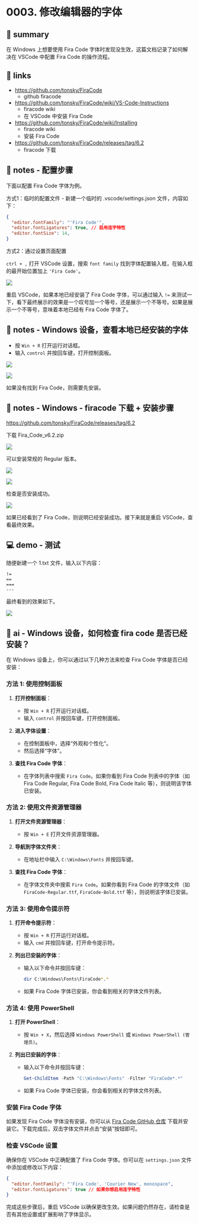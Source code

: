 # 0003. 修改编辑器的字体

## 📝 summary

在 Windows 上想要使用 Fira Code 字体时发现没生效，这篇文档记录了如何解决在 VSCode 中配置 Fira Code 的操作流程。

## 🔗 links

- https://github.com/tonsky/FiraCode
  - github firacode
- https://github.com/tonsky/FiraCode/wiki/VS-Code-Instructions
  - firacode wiki
  - 在 VSCode 中安装 Fira Code
- https://github.com/tonsky/FiraCode/wiki/Installing
  - firacode wiki
  - 安装 Fira Code
- https://github.com/tonsky/FiraCode/releases/tag/6.2
  - firacode 下载

## 📝 notes - 配置步骤

下面以配置 Fira Code 字体为例。

方式1：临时的配置文件 - 新建一个临时的 .vscode/settings.json 文件，内容如下：

```json
{
  "editor.fontFamily": "'Fira Code'",
  "editor.fontLigatures": true, // 启用连字特性
  "editor.fontSize": 14,
}
```

方式2：通过设置页面配置

`ctrl + ,` 打开 VSCode 设置，搜索 `font family` 找到字体配置输入框，在输入框的最开始位置加上 `'Fira Code'`。

![](md-imgs/2024-10-12-17-19-35.png)

重启 VSCode，如果本地已经安装了 Fira Code 字体，可以通过输入 `!=` 来测试一下，看下最终展示的效果是一个叹号加一个等号，还是展示一个不等号。如果是展示一个不等号，意味着本地已经有 Fira Code 字体了。

## 📝 notes - Windows 设备，查看本地已经安装的字体

- 按 `Win + R` 打开运行对话框。
- 输入 `control` 并按回车键，打开控制面板。

![](md-imgs/2024-10-12-17-22-46.png)

![](md-imgs/2024-10-12-17-23-39.png)

如果没有找到 Fira Code，则需要先安装。

## 📝 notes - Windows - firacode 下载 + 安装步骤

https://github.com/tonsky/FiraCode/releases/tag/6.2

下载 Fira_Code_v6.2.zip

![](md-imgs/2024-10-12-17-41-50.png)

可以安装常规的 Regular 版本。

![](md-imgs/2024-10-12-17-42-27.png)

![](md-imgs/2024-10-12-17-42-43.png)

检查是否安装成功。

![](md-imgs/2024-10-12-17-43-58.png)

如果已经看到了 Fira Code，则说明已经安装成功。接下来就是重启 VSCode，查看最终效果。

## 💻 demo - 测试

随便新建一个 1.txt 文件，输入以下内容：

```text
!=
==
===
---
```

最终看到的效果如下。

![](md-imgs/2024-10-12-17-47-55.png)

## 🤖 ai - Windows 设备，如何检查 fira code 是否已经安装？

在 Windows 设备上，你可以通过以下几种方法来检查 Fira Code 字体是否已经安装：

### 方法 1: 使用控制面板
1. **打开控制面板**：
   - 按 `Win + R` 打开运行对话框。
   - 输入 `control` 并按回车键，打开控制面板。
2. **进入字体设置**：
   - 在控制面板中，选择“外观和个性化”。
   - 然后选择“字体”。

3. **查找 Fira Code 字体**：
   - 在字体列表中搜索 `Fira Code`。如果你看到 Fira Code 列表中的字体（如 Fira Code Regular, Fira Code Bold, Fira Code Italic 等），则说明该字体已安装。

### 方法 2: 使用文件资源管理器
1. **打开文件资源管理器**：
   - 按 `Win + E` 打开文件资源管理器。

2. **导航到字体文件夹**：
   - 在地址栏中输入 `C:\Windows\Fonts` 并按回车键。

3. **查找 Fira Code 字体**：
   - 在字体文件夹中搜索 `Fira Code`。如果你看到 Fira Code 的字体文件（如 `FiraCode-Regular.ttf`, `FiraCode-Bold.ttf` 等），则说明该字体已安装。

### 方法 3: 使用命令提示符
1. **打开命令提示符**：
   - 按 `Win + R` 打开运行对话框。
   - 输入 `cmd` 并按回车键，打开命令提示符。

2. **列出已安装的字体**：
   - 输入以下命令并按回车键：
     ```sh
     dir C:\Windows\Fonts\FiraCode*.*
     ```
   - 如果 Fira Code 字体已安装，你会看到相关的字体文件列表。

### 方法 4: 使用 PowerShell
1. **打开 PowerShell**：
   - 按 `Win + X`，然后选择 `Windows PowerShell` 或 `Windows PowerShell (管理员)`。

2. **列出已安装的字体**：
   - 输入以下命令并按回车键：
     ```powershell
     Get-ChildItem -Path "C:\Windows\Fonts" -Filter "FiraCode*.*"
     ```
   - 如果 Fira Code 字体已安装，你会看到相关的字体文件列表。

### 安装 Fira Code 字体
如果发现 Fira Code 字体没有安装，你可以从 [Fira Code GitHub 仓库](https://github.com/tonsky/FiraCode) 下载并安装它。下载完成后，双击字体文件并点击“安装”按钮即可。

### 检查 VSCode 设置
确保你在 VSCode 中正确配置了 Fira Code 字体。你可以在 `settings.json` 文件中添加或修改以下内容：
```json
{
  "editor.fontFamily": "'Fira Code', 'Courier New', monospace",
  "editor.fontLigatures": true // 如果你想启用连字特性
}
```

完成这些步骤后，重启 VSCode 以确保更改生效。如果问题仍然存在，请检查是否有其他设置或扩展影响了字体显示。